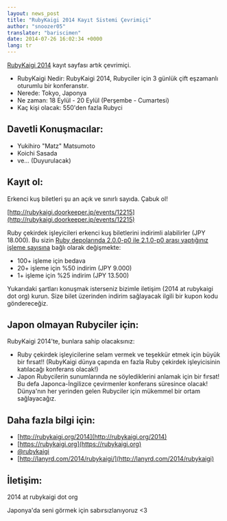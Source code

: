 ```yaml
---
layout: news_post
title: "RubyKaigi 2014 Kayıt Sistemi Çevrimiçi"
author: "snoozer05"
translator: "bariscimen"
date: 2014-07-26 16:02:34 +0000
lang: tr
---
```


[RubyKaigi 2014](http://rubykaigi.org/2014) kayıt sayfası artık çevrimiçi.

* RubyKaigi Nedir: RubyKaigi 2014, Rubyciler için 3 günlük çift eşzamanlı
oturumlu bir konferanstır.
* Nerede: Tokyo, Japonya
* Ne zaman: 18 Eylül - 20 Eylül (Perşembe - Cumartesi)
* Kaç kişi olacak: 550'den fazla Rubyci

## Davetli Konuşmacılar:

* Yukihiro "Matz" Matsumoto
* Koichi Sasada
* ve... (Duyurulacak)

## Kayıt ol:

Erkenci kuş biletleri şu an açık ve sınırlı sayıda. Çabuk ol!

[http://rubykaigi.doorkeeper.jp/events/12215](http://rubykaigi.doorkeeper.jp/events/12215)

Ruby çekirdek işleyicileri erkenci kuş biletlerini indirimli alabilirler (JPY 18.000). Bu sizin
[Ruby depolarında 2.0.0-p0 ile 2.1.0-p0 arası yaptığınız işleme sayısına](https://gist.github.com/snoozer05/ca9860c57683e4221d10)
bağlı olarak değişmekte:

* 100+ işleme için bedava
* 20+ işleme için %50 indirim (JPY 9.000)
* 1+ işleme için %25 indirim (JPY 13.500)

Yukarıdaki şartları konuşmak isterseniz bizimle iletişim (2014 at rubykaigi dot org) kurun.
Size bilet üzerinden indirim sağlayacak ilgili bir kupon kodu göndereceğiz.

## Japon olmayan Rubyciler için:

RubyKaigi 2014'te, bunlara sahip olacaksınız:

* Ruby çekirdek işleyicilerine selam vermek ve teşekkür etmek için büyük bir fırsat!!
(RubyKaigi dünya çapında en fazla Ruby çekirdek işleyicisinin katılacağı konferans olacak!)
* Japon Rubycilerin sunumlarında ne söylediklerini anlamak için bir fırsat!
Bu defa Japonca-İngilizce çevirmenler konferans süresince olacak! Dünya'nın her yerinden
gelen Rubyciler için mükemmel bir ortam sağlayacağız.

## Daha fazla bilgi için:

* [http://rubykaigi.org/2014](http://rubykaigi.org/2014)
* [https://rubykaigi.org](https://rubykaigi.org)
* [@rubykaigi](https://twitter.com/rubykaigi)
* [http://lanyrd.com/2014/rubykaigi/](http://lanyrd.com/2014/rubykaigi)

## İletişim:

2014 at rubykaigi dot org

Japonya'da seni görmek için sabırsızlanıyoruz <3
